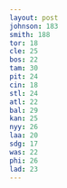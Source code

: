 ```yaml
---
layout: post
johnson: 183
smith: 188
tor: 18
cle: 25
bos: 22
tam: 30
pit: 24
cin: 18
stl: 24
atl: 22
bal: 29
kan: 25
nyy: 26
laa: 20
sdg: 17
was: 22
phi: 26
lad: 23
---
```

